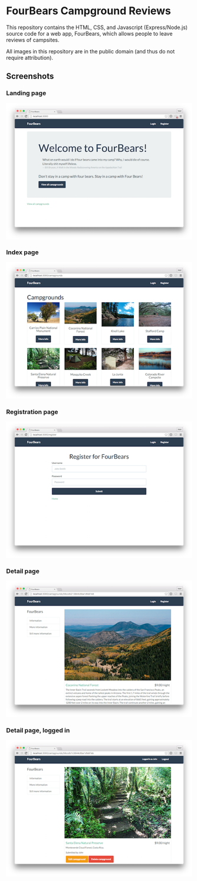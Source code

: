# FourBears Campground Reviews

This repository contains the HTML, CSS, and Javascript (Express/Node.js)
source code for a web app, FourBears, which allows people to leave reviews
of campsites.

All images in this repository are in the public domain (and thus do not
require attribution).

## Screenshots

### Landing page

![screenshot: landing page](images/landing.png)

### Index page

![screenshot: index page](images/index.png)

### Registration page

![screenshot: registration page](images/register.png)

### Detail page

![screenshot: detail page](images/show.png)

### Detail page, logged in

![screenshot: detail page, logged in](images/show_loggedin.png)
